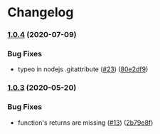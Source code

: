 # Changelog

### [1.0.4](https://www.github.com/googleapis/jsdoc-fresh/compare/v1.0.3...v1.0.4) (2020-07-09)


### Bug Fixes

* typeo in nodejs .gitattribute ([#23](https://www.github.com/googleapis/jsdoc-fresh/issues/23)) ([80e2df9](https://www.github.com/googleapis/jsdoc-fresh/commit/80e2df993ee5f674a1e9856b306eb23ca75fdbdc))

### [1.0.3](https://www.github.com/googleapis/jsdoc-fresh/compare/v1.0.2...v1.0.3) (2020-05-20)


### Bug Fixes

* function's returns are missing ([#13](https://www.github.com/googleapis/jsdoc-fresh/issues/13)) ([2b79e8f](https://www.github.com/googleapis/jsdoc-fresh/commit/2b79e8f610c67749d8b844085f48592c82e4ed3a))
